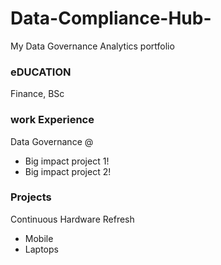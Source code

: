 # Data-Compliance-Hub-
My Data Governance Analytics portfolio 
### eDUCATION
Finance, BSc

### work Experience 
Data Governance @ 
- Big impact project 1!
- Big impact project 2!

### Projects
Continuous Hardware Refresh
- Mobile
- Laptops
  

